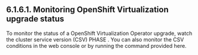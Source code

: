 ## 6.1.6.1. Monitoring OpenShift Virtualization upgrade status

To monitor the status of a OpenShift Virtualization Operator upgrade, watch the cluster service version (CSV) PHASE . You can also monitor the CSV conditions in the web console or by running the command provided here.

<!-- image -->

